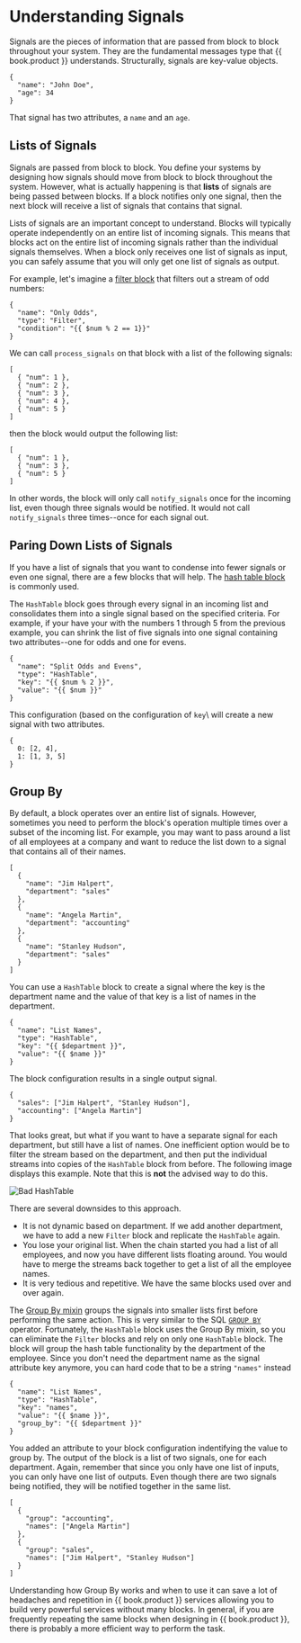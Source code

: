 # Understanding Signals

Signals are the pieces of information that are passed from block to block throughout your system. They are the fundamental messages type that {{ book.product }} understands. Structurally, signals are key-value objects.
```
{
  "name": "John Doe",
  "age": 34
}
```

That signal has two attributes, a `name` and an `age`.

## Lists of Signals

Signals are passed from block to block. You define your systems by designing how signals should move from block to block throughout the system. However, what is actually happening is that **lists** of signals are being passed between blocks. If a block notifies only one signal, then the next block will receive a list of signals that contains that signal.

Lists of signals are an important concept to understand. Blocks will typically operate independently on an entire list of incoming signals. This means that blocks act on the entire list of incoming signals rather than the individual signals themselves. When a block only receives one list of signals as input, you can safely assume that you will only get one list of signals as output.

For example, let's imagine a [filter block](https://github.com/nio-blocks/filter) that filters out a stream of odd numbers:

```
{
  "name": "Only Odds",
  "type": "Filter",
  "condition": "{{ $num % 2 == 1}}"
}
```

We can call `process_signals` on that block with a list of the following signals:
```
[
  { "num": 1 },
  { "num": 2 },
  { "num": 3 },
  { "num": 4 },
  { "num": 5 }
]
```

then the block would output the following list:

```
[
  { "num": 1 },
  { "num": 3 },
  { "num": 5 }
]
```

In other words, the block will only call `notify_signals` once for the incoming list, even though three signals would be notified. It would not call `notify_signals` three times--once for each signal out.

## Paring Down Lists of Signals

If you have a list of signals that you want to condense into fewer signals or even one signal, there are a few blocks that will help. The [hash table block](https://github.com/nio-blocks/hash_table.git) is commonly used.  

The `HashTable` block goes through every signal in an incoming list and consolidates them into a single signal based on the specified criteria. For example, if your have your with the numbers 1 through 5 from the previous example, you can shrink the list of five signals into one signal containing two attributes--one for odds and one for evens.
```
{
  "name": "Split Odds and Evens",
  "type": "HashTable",
  "key": "{{ $num % 2 }}",
  "value": "{{ $num }}"
}
```

This configuration (based on the configuration of `key`\ will create a new signal with  two attributes.
```
{
  0: [2, 4],
  1: [1, 3, 5]
}
```

## Group By

By default, a block operates over an entire list of signals. However, sometimes you need to perform the block's operation multiple times over a subset of the incoming list. For example, you may want to pass around a list of all employees at a company and  want to reduce the list down to a signal that contains all of their names. 
```
[
  {
    "name": "Jim Halpert",
    "department": "sales"
  },
  {
    "name": "Angela Martin",
    "department": "accounting"
  },
  {
    "name": "Stanley Hudson",
    "department": "sales"
  }
]
```
You can use a `HashTable` block to create a signal where the key is the department name and the value of that key is a list of names in the department.
```
{
  "name": "List Names",
  "type": "HashTable",
  "key": "{{ $department }}",
  "value": "{{ $name }}"
}
```

The block configuration results in a single output signal.
```
{
  "sales": ["Jim Halpert", "Stanley Hudson"],
  "accounting": ["Angela Martin"]
}
```

That looks great, but what if you want to have a separate signal for each department, but still have a list of names. One inefficient option would be to filter the stream based on the department, and then put the individual streams into copies of the `HashTable` block from before. The following image displays this example. Note that this is **not** the advised way to do this.

![Bad HashTable](/img/bad-hash-table.png)

There are several downsides to this approach.

* It is not dynamic based on department. If we add another department, we have to add a new `Filter` block and replicate the `HashTable` again.
* You lose your original list. When the chain started you had a list of all employees, and now you have different lists floating around. You would have to merge the streams back together to get a list of all the employee names.
* It is very tedious and repetitive. We have the same blocks used over and over again.

The [Group By mixin](https://github.com/nioinnovation/nio/tree/master/nio/block/mixins/group_by) groups the signals into smaller lists first before performing the same action. This is very similar to the SQL [`GROUP BY`](https://www.w3schools.com/sql/sql_groupby.asp) operator. Fortunately, the `HashTable` block uses the Group By mixin, so you can eliminate the `Filter` blocks and rely on only one `HashTable` block. The block will group the hash table functionality by the department of the employee. Since you don't need the department name as the signal attribute key anymore, you can hard code that to be a string `"names"` instead

```
{
  "name": "List Names",
  "type": "HashTable",
  "key": "names",
  "value": "{{ $name }}",
  "group_by": "{{ $department }}"
}
```

You added an attribute to your block configuration indentifying the value to group by. The output of the block is a list of two signals, one for each department. Again, remember that since you only have one list of inputs, you can only have one list of outputs. Even though there are two signals being notified, they will be notified together in the same list. 
```
[
  {
    "group": "accounting",
    "names": ["Angela Martin"]
  },
  {
    "group": "sales",
    "names": ["Jim Halpert", "Stanley Hudson"]
  }
]
```

Understanding how Group By works and when to use it can save a lot of headaches and repetition in {{ book.product }} services allowing you to build very powerful services without many blocks. In general, if you are frequently repeating the same blocks when designing in {{ book.product }}, there is probably a more efficient way to perform the task.
